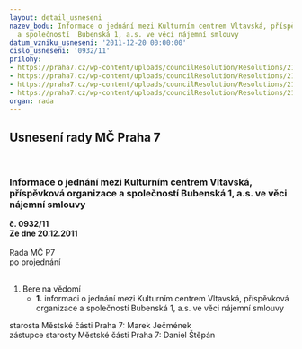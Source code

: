 ```yaml
---
layout: detail_usneseni
nazev_bodu: Informace o jednání mezi Kulturním centrem Vltavská, příspěvková organizace
  a společností  Bubenská 1, a.s. ve věci nájemní smlouvy
datum_vzniku_usneseni: '2011-12-20 00:00:00'
cislo_usneseni: '0932/11'
prilohy:
- https://praha7.cz/wp-content/uploads/councilResolution/Resolutions/21093/60-11-smlouva_o_n%c3%a1jmu_z_18.7.1997.pdf
- https://praha7.cz/wp-content/uploads/councilResolution/Resolutions/21093/60-11-orco_x_kcv_2007_2011_-_p%c5%99ehled_v%c3%bdvoje_energi%c3%ad.xls
- https://praha7.cz/wp-content/uploads/councilResolution/Resolutions/21093/60-11-graf_-_prehled_najmu_98_2011.xls
- https://praha7.cz/wp-content/uploads/councilResolution/Resolutions/21093/60-11-graf_-_prehled_inv__a_neinv__prispevku_k_2011_2012.xls
organ: rada
---
```

<div id="ucUsn_pList" class="usn">
	<span><h2>Usnesení rady MČ Praha 7 </h2>
<br></span><div class="standBody">
<span><h3>Informace o jednání mezi Kulturním centrem Vltavská, příspěvková organizace a společností  Bubenská 1, a.s. ve věci nájemní smlouvy</h3></span><div class="center">
		<strong>č. 0932/11</strong><br>
	</div>
<div class="center">
		<strong>Ze dne 20.12.2011</strong><br><br>
	</div>Rada MČ P7<br> po projednání<br><br><ol><li>Bere na vědomí<ul><li>
<strong>1.</strong> informaci o jednání mezi Kulturním centrem Vltavská, příspěvková organizace a společností  Bubenská 1, a.s. ve věci nájemní smlouvy</li></ul>
</li></ol>starosta Městské části Praha 7: Marek Ječmének<br>zástupce starosty Městské části Praha 7: Daniel Štěpán 
</div>
</div>